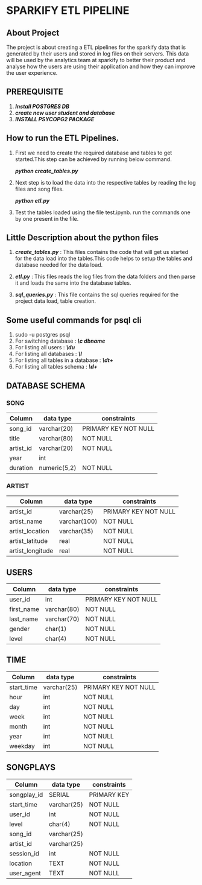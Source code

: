 # SPARKIFY ETL PIPELINE

## About Project

The project is about creating a ETL pipelines for the sparkify data that is generated by their users and stored in log files on their servers. This data will be used by the analytics team at sparkify to better their product and analyse how the users are using their application and how they can improve the user experience.

## PREREQUISITE
1. ***Install POSTGRES DB***
2. ***create new user student and database***
3. ***INSTALL PSYCOPG2 PACKAGE***

## How to run the ETL Pipelines.

1. First we need to create the required database and tables to get started.This step can be achieved by running below command.
   
   ***python create_tables.py***
2. Next step is to load the data into the respective tables by reading the log files and song files. 
   
   ***python etl.py***
3. Test the tables loaded using the file test.ipynb. run the commands one by one present in the file.


## Little Description about the python files

1. ***create_tables.py*** : This files contains the code that will get us started for the data load into the tables.This code helps to setup the tables and database needed for the data load.

2. ***etl.py*** : This files reads the log files from the data folders and then parse it and loads the same into the database tables.

3. ***sql_queries.py*** : This file contains the sql queries required for the project data load, table creation.

## Some useful commands for psql cli
1. sudo -u postgres psql
2. For switching database : ***\c dbname***
3. For listing all users : ***\du***
4. For listing all databases : ***\l***
5. For listing all tables in a database : ***\dt+***
6. For listing all tables schema : ***\d+***

## DATABASE SCHEMA

### SONG

Column|data type|constraints 
---| ---|---
song_id| varchar(20) |PRIMARY KEY NOT NULL
title|varchar(80)|NOT NULL
artist_id|varchar(20)|NOT NULL
year|int|
duration|numeric(5,2)|NOT NULL

### ARTIST

Column|data type|constraints 
---| ---|---
artist_id|varchar(25)|PRIMARY KEY NOT NULL
artist_name|varchar(100)|NOT NULL
artist_location|varchar(35)|NOT NULL
artist_latitude|real|NOT NULL
artist_longitude|real|NOT NULL


## USERS
Column|data type|constraints
---|---|---
user_id|int|PRIMARY KEY NOT NULL
first_name|varchar(80)|NOT NULL
last_name|varchar(70)|NOT NULL
gender|char(1)| NOT NULL
level|char(4)|NOT NULL


## TIME
Column|data type|constraints
---|---|---
start_time|varchar(25)|PRIMARY KEY NOT NULL
hour|int|NOT NULL
day|int|NOT NULL
week|int|NOT NULL
month|int|NOT NULL
year|int|NOT NULL
weekday|int|NOT NULL

## SONGPLAYS

Column|data type|constraints
---|---|---
songplay_id|SERIAL|PRIMARY KEY
start_time|varchar(25)|NOT NULL
user_id|int|NOT NULL
level|char(4)|NOT NULL
song_id|varchar(25)|
artist_id|varchar(25)|
session_id|int|NOT NULL
location|TEXT|NOT NULL
user_agent|TEXT|NOT NULL
